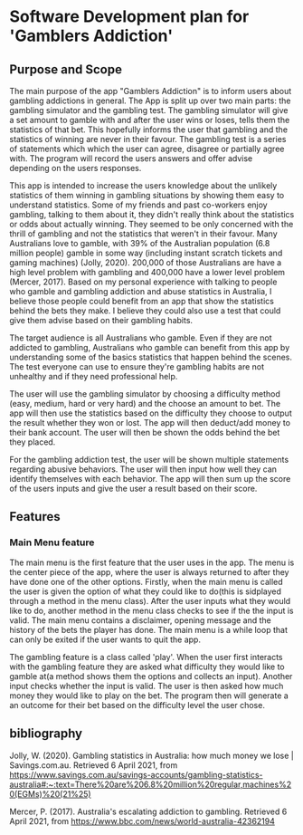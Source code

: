# Software Development plan for 'Gamblers Addiction'

## Purpose and Scope

The main purpose of the app "Gamblers Addiction" is to inform users about gambling addictions in general. The App is split up over two main parts: the gambling simulator and the gambling test. The gambling simulator will give a set amount to gamble with and after the user wins or loses, tells them the statistics of that bet. This hopefully informs the user that gambling and the statistics of winning are never in their favour. The gambling test is a series of statements which which the user can agree, disagree or partially agree with. The program will record the users answers and offer advise depending on the users responses. 

This app is intended to increase the users knowledge about the unlikely statistics of them winning in gambling situations by showing them easy to understand statistics. Some of my friends and past co-workers enjoy gambling, talking to them about it, they didn't really think about the statistics or odds about actually winning. They seemed to be only concerned with the thrill of gambling and not the statistics that weren't in their favour. Many Australians love to gamble, with 39% of the Australian population (6.8 million people) gamble in some way (including instant scratch tickets and gaming machines) (Jolly, 2020). 200,000 of those Australians are have a high level problem with gambling and 400,000 have a lower level problem (Mercer, 2017). Based on my personal experience with talking to people who gamble and gambling addiction and abuse statistics in Australia, I believe those people could benefit from an app that show the statistics behind the bets they make. I believe they could also use a test that could give them advise based on their gambling habits. 

The target audience is all Australians who gamble. Even if they are not addicted to gambling, Australians who gamble can benefit from this app by understanding some of the basics statistics that happen behind the scenes. The test everyone can use to ensure they're gambling habits are not unhealthy and if they need professional help. 

The user will use the gambling simulator by choosing a difficulty method (easy, medium, hard or very hard) and the choose an amount to bet. The app will then use the statistics based on the difficulty they choose to output the result whether they won or lost. The app will then deduct/add money to their bank account. The user will then be shown the odds behind the bet they placed. 

For the gambling addiction test, the user will be shown multiple statements regarding abusive behaviors. The user will then input how well they can identify themselves with each behavior. The app will then sum up the score of the users inputs and give the user a result based on their score. 

## Features 

### Main Menu feature

The main menu is the first feature that the user uses in the app. The menu is the center piece of the app, where the user is always returned to after they have done one of the other options. Firstly, when the main menu is called the user is given the option of what they could like to do(this is sidplayed through a method in the menu class). After the user inputs what they would like to do, another method in the menu class checks to see if the the input is valid. The main menu contains a disclaimer, opening message and the history of the bets the player has done. The main menu is a while loop that can only be exited if the user wants to quit the app. 

The gambling feature is a class called 'play'. When the user first interacts with the gambling feature they are asked what difficulty they would like to gamble at(a method shows them the options and collects an input). Another input checks whether the input is valid. The user is then asked how much money they would like to play on the bet. The program then will generate a an outcome for their bet based on the difficulty level the user chose. 





## bibliography

Jolly, W. (2020). Gambling statistics in Australia: how much money we lose | Savings.com.au. Retrieved 6 April 2021, from https://www.savings.com.au/savings-accounts/gambling-statistics-australia#:~:text=There%20are%206.8%20million%20regular,machines%20(EGMs)%20(21%25)

Mercer, P. (2017). Australia's escalating addiction to gambling. Retrieved 6 April 2021, from https://www.bbc.com/news/world-australia-42362194